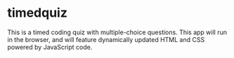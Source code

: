 # timedquiz

This is a timed coding quiz with multiple-choice questions. This app will run in the browser, and will feature dynamically updated HTML and CSS powered by JavaScript code.